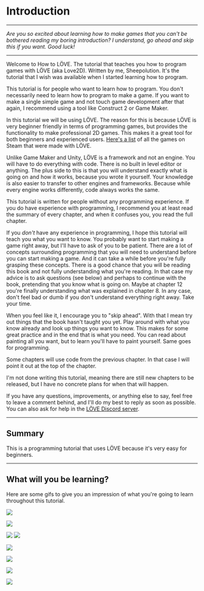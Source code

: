 # Introduction

___

*Are you so excited about learning how to make games that you can't be bothered reading my boring introduction? I understand, go ahead and skip this if you want. Good luck!*

___

Welcome to How to LÖVE. The tutorial that teaches you how to program games with LÖVE (aka Love2D). Written by me, Sheepolution. It's the tutorial that I wish was available when I started learning how to program.

This tutorial is for people who want to learn how to program. You don't necessarily need to learn how to program to make a game. If you want to make a single simple game and not touch game development after that again, I recommend using a tool like Construct 2 or Game Maker.

In this tutorial we will be using LÖVE. The reason for this is because LÖVE is very beginner friendly in terms of programming games, but provides the functionality to make professional 2D games. This makes it a great tool for both beginners and experienced users. [Here's a list](https://store.steampowered.com/curator/44895761-Made-With-L%25C3%2596VE/) of all the games on Steam that were made with LÖVE.

Unlike Game Maker and Unity, LÖVE is a framework and not an engine. You will have to do everything with code. There is no built in level editor or anything. The plus side to this is that you will understand exactly what is going on and how it works, because you wrote it yourself. Your knowledge is also easier to transfer to other engines and frameworks. Because while every engine works differently, code always works the same.

This tutorial is written for people without any programming experience. If you do have experience with programming, I recommend you at least read the summary of every chapter, and when it confuses you, you read the full chapter.

If you *don't* have any experience in programming, I hope this tutorial will teach you what you want to know. You probably want to start making a game right away, but I'll have to ask of you to be patient. There are a lot of concepts surrounding programming that you will need to understand before you can start making a game. And it can take a while before you're fully grasping these concepts. There is a good chance that you will be reading this book and not fully understanding what you're reading. In that case my advice is to ask questions (see below) and perhaps to continue with the book, pretending that you know what is going on. Maybe at chapter 12 you're finally understanding what was explained in chapter 8. In any case, don't feel bad or dumb if you don't understand everything right away. Take your time. 

When you feel like it, I encourage you to "skip ahead". With that I mean try out things that the book hasn't taught you yet. Play around with what you know already and look up things you want to know. This makes for some great practice and in the end that is what you need. You can read about painting all you want, but to learn you'll have to paint yourself. Same goes for programming.

Some chapters will use code from the previous chapter. In that case I will point it out at the top of the chapter.

I'm not done writing this tutorial, meaning there are still new chapters to be released, but I have no concrete plans for when that will happen.

If you have any questions, improvements, or anything else to say, feel free to leave a comment behind, and I'll do my best to reply as soon as possible. You can also ask for help in the [LÖVE Discord server](https://discord.gg/MHtXaxQ).

___

## Summary

This is a programming tutorial that uses LÖVE because it's very easy for beginners.

___

## What will you be learning?

Here are some gifs to give you an impression of what you're going to learn throughout this tutorial.

![](/images/book/14/demo.gif)

![](/images/book/16/following_circle_distance.gif)

![](/images/book/17/jump_help.png) ![](/images/book/17/jump.gif)

![](/images/book/18/tile-move-2.gif)

![](/images/book/22/splitscreen.gif)

![](/images/book/23/box_wall_good.gif)

![](/images/book/24/jumping.gif)
